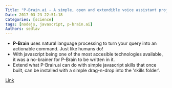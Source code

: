 ```yaml
---
Title: "P-Brain.ai - A simple, open and extendible voice assistant project!"
Date: 2017-03-23 22:51:18
Categories: [science]
tags: [nodejs, javascript, p-brain.ai]
Authors: sedlav
---
```


- **P-Brain** uses natural language processing to turn your query into an actionable command. Just like humans do!
- With javascript being one of the most accesible technologies available, it was a no-brainer for P-Brain to be written in it.
- Extend what P-Brain.ai can do with simple javascript skills that once built, can be installed with a simple drag-n-drop into the 'skills folder'.

[Link](https://patrickjquinn.github.io/P-Brain.ai/)
